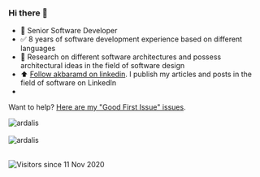 ### Hi there 👋

- 💬 Senior Software Developer 
- ✅ 8 years of software development experience based on different languages
- 🔎 Research on different software architectures and possess architectural ideas in the field of software design
- ⬆️ [Follow akbaramd on linkedin](https://www.linkedin.com/in/akbar-ahmadi-saray-5a5b9016b/). I publish my articles and posts in the field of software on LinkedIn
- 
Want to help? [Here are my "Good First Issue" issues](https://github.com/search?q=is%3Aopen+author%3Aardalis+label%3A%22good+first+issue%22).

<div>
  <img align="center" src="https://github-readme-stats.vercel.app/api?username=ardalis&show_icons=true&theme=dark" alt="ardalis" />
<div/>
<br />
  
<div>
  <img align="center" src="https://github-readme-stats.vercel.app/api/top-langs/?username=ardalis&layout=compact&hide=html&theme=dark" alt="ardalis" />
<div/>
<br />

![Visitors since 11 Nov 2020](http://estruyf-github.azurewebsites.net/api/VisitorHit?user=ardalis&repo=ardalis&countColor=%237B1E7A)
